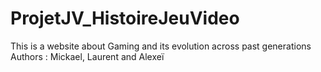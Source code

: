 # ProjetJV_HistoireJeuVideo
This is a website about Gaming and its evolution across past generations
Authors : Mickael, Laurent and Alexeï

